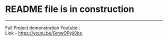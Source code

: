 # README file is in construction 
------------

Full Project demonstration Youtube :<br>
Link - https://youtu.be/GmwOPyji0bs

